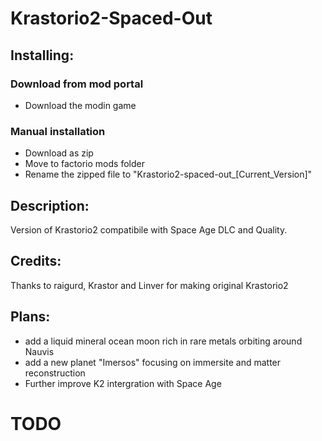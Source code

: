 # Krastorio2-Spaced-Out

## Installing:
### Download from mod portal
- Download the modin game
### Manual installation
- Download as zip
- Move to factorio mods folder
- Rename the zipped file to "Krastorio2-spaced-out_[Current_Version]"

## Description:
Version of Krastorio2 compatibile with Space Age DLC and Quality.
## Credits:
Thanks to raigurd, Krastor and Linver for making original Krastorio2

## Plans:
- add a liquid mineral ocean moon rich in rare metals orbiting around Nauvis
- add a new planet "Imersos" focusing on immersite and matter reconstruction
- Further improve K2 intergration with Space Age
  
# TODO
